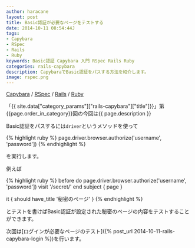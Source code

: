 ```yaml
---
author: haracane
layout: post
title: Basic認証が必要なページをテストする
date: 2014-10-11 08:54:44J
tags:
- Capybara
- RSpec
- Rails
- Ruby
keywords: Basic認証 Capybara 入門 RSpec Rails Ruby
categories: rails-capybara
description: CapybaraでBasic認証をパスする方法を紹介します。
image: rspec.png
---
```

[Capybara](/tags/capybara/) / [RSpec](/tags/rspec/) / [Rails](/tags/rails/) / [Ruby](/tags/ruby/)

「{{ site.data["category_params"]["rails-capybara"]["title"]}}」第{{page.order_in_category}}回の今回は{{ page.description }}

Basic認証をパスするには`driver`というメソッドを使って

{% highlight ruby %}
page.driver.browser.authorize('username', 'password'])
{% endhighlight %}

を実行します。

例えば

{% highlight ruby %}
before do
  page.driver.browser.authorize('username', 'password'])
  visit '/secret/'
end
subject { page }

it { should have_title '秘密のページ' }
{% endhighlight %}

とテストを書けばBasic認証が設定された秘密のページの内容をテストすることができます。

次回は[ログインが必要なページのテスト]({% post_url 2014-10-11-rails-capybara-login %})を行います。
